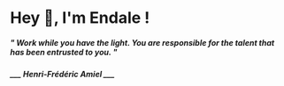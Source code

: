 <h1 title="head"> Hey 👋, I'm Endale !</h1>

**<h5><i>" Work while you have the light. You are responsible for the talent that has been entrusted to you. "</i></h5>**

*<b>___ Henri-Frédéric Amiel ___</b>*
